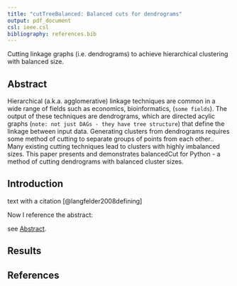 ```yaml
---
title: "cutTreeBalanced: Balanced cuts for dendrograms"
output: pdf_document
csl: ieee.csl
bibliography: references.bib
---
```


Cutting linkage graphs (i.e. dendrograms) to achieve hierarchical clustering with balanced size.

## Abstract

Hierarchical (a.k.a. agglomerative) linkage techniques are common in a wide range of fields such as economics, bioinformatics, (`some fields`). The output of these techniques are dendrograms, which are directed acylic graphs (`note: not just DAGs - they have tree structure`) that define the linkage between input data. Generating clusters from dendrograms requires some method of cutting to separate groups of points from each other.. Many existing cutting techniques lead to clusters with highly imbalanced sizes. This paper presents and demonstrates balancedCut for Python - a method of cutting dendrograms with balanced cluster sizes.


## Introduction

text with a citation [@langfelder2008defining]

Now I reference the abstract:

see [Abstract](#abstract).

## Results



## References
